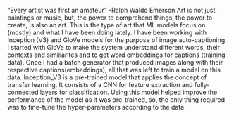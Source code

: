 “Every artist was first an amateur”
-Ralph Waldo Emerson
Art is not just paintings or music, but, the power to comprehend things, the power to create, is also an art. This is the type of art that ML models focus on (mostly) and what I have been doing lately. I have been working with Inception (V3) and GloVe models for the purpose of image auto-captioning. I started with GloVe to make the system understand different words, their contexts and similiarites and to get word embeddings for captions (training data). Once I had a batch generator that produced images along with their respective captions(embeddings), all that was left to train a model on this data. Inception_V3 is a pre-trained model that applies the concept of transfer learning. It consists of a CNN for feature extraction and fully-connected layers for classification. Using this model helped improve the performance of the model as it was pre-trained, so, the only thing required was to fine-tune the hyper-parameters according to the data.
